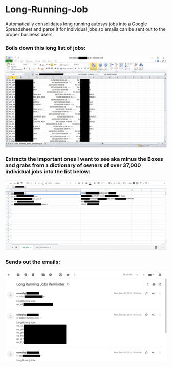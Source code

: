 # Long-Running-Job
Automatically consolidates long running autosys jobs into a Google Spreadsheet and parse it for individual jobs so emails can be sent out to the proper business users.

### Boils down this long list of jobs:

![Long Running Excel](https://github.com/AndyLin8/Long-Running-Job/blob/master/screenshot/Excel%20Long%20Running.png)

### Extracts the important ones I want to see aka minus the Boxes and grabs from a dictionary of owners of over 37,000 individual jobs into the list below:

![Long Running Jobs](https://github.com/AndyLin8/Long-Running-Job/blob/master/screenshot/Long%20Running%20Job%20Screenshot.png)

### Sends out the emails:

![Long Running Jobs Email](https://github.com/AndyLin8/Long-Running-Job/blob/master/screenshot/Long%20Running%20Job%20Project.png)

